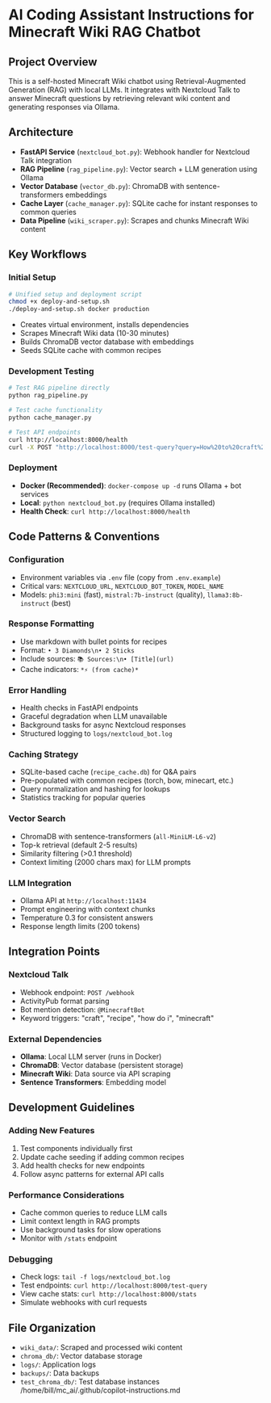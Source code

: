 # AI Coding Assistant Instructions for Minecraft Wiki RAG Chatbot

## Project Overview
This is a self-hosted Minecraft Wiki chatbot using Retrieval-Augmented Generation (RAG) with local LLMs. It integrates with Nextcloud Talk to answer Minecraft questions by retrieving relevant wiki content and generating responses via Ollama.

## Architecture
- **FastAPI Service** (`nextcloud_bot.py`): Webhook handler for Nextcloud Talk integration
- **RAG Pipeline** (`rag_pipeline.py`): Vector search + LLM generation using Ollama
- **Vector Database** (`vector_db.py`): ChromaDB with sentence-transformers embeddings
- **Cache Layer** (`cache_manager.py`): SQLite cache for instant responses to common queries
- **Data Pipeline** (`wiki_scraper.py`): Scrapes and chunks Minecraft Wiki content

## Key Workflows

### Initial Setup
```bash
# Unified setup and deployment script
chmod +x deploy-and-setup.sh
./deploy-and-setup.sh docker production
```
- Creates virtual environment, installs dependencies
- Scrapes Minecraft Wiki data (10-30 minutes)
- Builds ChromaDB vector database with embeddings
- Seeds SQLite cache with common recipes

### Development Testing
```bash
# Test RAG pipeline directly
python rag_pipeline.py

# Test cache functionality
python cache_manager.py

# Test API endpoints
curl http://localhost:8000/health
curl -X POST "http://localhost:8000/test-query?query=How%20to%20craft%20diamond%20sword"
```

### Deployment
- **Docker (Recommended)**: `docker-compose up -d` runs Ollama + bot services
- **Local**: `python nextcloud_bot.py` (requires Ollama installed)
- **Health Check**: `curl http://localhost:8000/health`

## Code Patterns & Conventions

### Configuration
- Environment variables via `.env` file (copy from `.env.example`)
- Critical vars: `NEXTCLOUD_URL`, `NEXTCLOUD_BOT_TOKEN`, `MODEL_NAME`
- Models: `phi3:mini` (fast), `mistral:7b-instruct` (quality), `llama3:8b-instruct` (best)

### Response Formatting
- Use markdown with bullet points for recipes
- Format: `• 3 Diamonds\n• 2 Sticks`
- Include sources: `📚 Sources:\n• [Title](url)`
- Cache indicators: `*⚡ (from cache)*`

### Error Handling
- Health checks in FastAPI endpoints
- Graceful degradation when LLM unavailable
- Background tasks for async Nextcloud responses
- Structured logging to `logs/nextcloud_bot.log`

### Caching Strategy
- SQLite-based cache (`recipe_cache.db`) for Q&A pairs
- Pre-populated with common recipes (torch, bow, minecart, etc.)
- Query normalization and hashing for lookups
- Statistics tracking for popular queries

### Vector Search
- ChromaDB with sentence-transformers (`all-MiniLM-L6-v2`)
- Top-k retrieval (default 2-5 results)
- Similarity filtering (>0.1 threshold)
- Context limiting (2000 chars max) for LLM prompts

### LLM Integration
- Ollama API at `http://localhost:11434`
- Prompt engineering with context chunks
- Temperature 0.3 for consistent answers
- Response length limits (200 tokens)

## Integration Points

### Nextcloud Talk
- Webhook endpoint: `POST /webhook`
- ActivityPub format parsing
- Bot mention detection: `@MinecraftBot`
- Keyword triggers: "craft", "recipe", "how do i", "minecraft"

### External Dependencies
- **Ollama**: Local LLM server (runs in Docker)
- **ChromaDB**: Vector database (persistent storage)
- **Minecraft Wiki**: Data source via API scraping
- **Sentence Transformers**: Embedding model

## Development Guidelines

### Adding New Features
1. Test components individually first
2. Update cache seeding if adding common recipes
3. Add health checks for new endpoints
4. Follow async patterns for external API calls

### Performance Considerations
- Cache common queries to reduce LLM calls
- Limit context length in RAG prompts
- Use background tasks for slow operations
- Monitor with `/stats` endpoint

### Debugging
- Check logs: `tail -f logs/nextcloud_bot.log`
- Test endpoints: `curl http://localhost:8000/test-query`
- View cache stats: `curl http://localhost:8000/stats`
- Simulate webhooks with curl requests

## File Organization
- `wiki_data/`: Scraped and processed wiki content
- `chroma_db/`: Vector database storage
- `logs/`: Application logs
- `backups/`: Data backups
- `test_chroma_db/`: Test database instances</content>
<parameter name="filePath">/home/bill/mc_ai/.github/copilot-instructions.md